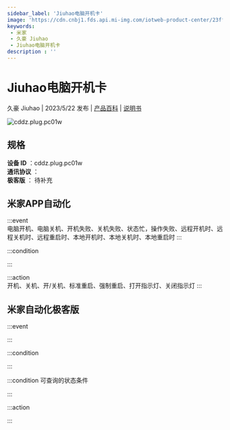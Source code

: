 ```yaml
---
sidebar_label: 'Jiuhao电脑开机卡'
image: 'https://cdn.cnbj1.fds.api.mi-img.com/iotweb-product-center/23ff5b2052c2859c10156eb8290181f2_1682413933962.png?GalaxyAccessKeyId=AKVGLQWBOVIRQ3XLEW&Expires=9223372036854775807&Signature=otvkb/8KU2A10W/vWje//V2QCwg='
keywords: 
 - 米家
 - 久豪 Jiuhao
 - Jiuhao电脑开机卡
description : ''
---
```

# Jiuhao电脑开机卡

久豪 Jiuhao | 2023/5/22 发布 | [产品百科](https://home.mi.com/webapp/content/baike/product/index.html?model=cddz.plug.pc01w/) | [说明书](https://home.mi.com/views/introduction.html?model=cddz.plug.pc01w&region=cn)

![cddz.plug.pc01w](https://cdn.cnbj1.fds.api.mi-img.com/iotweb-product-center/23ff5b2052c2859c10156eb8290181f2_1682413933962.png?GalaxyAccessKeyId=AKVGLQWBOVIRQ3XLEW&Expires=9223372036854775807&Signature=otvkb/8KU2A10W/vWje//V2QCwg=)

## 规格  
> 
**设备 ID** ：cddz.plug.pc01w  
**通讯协议** ：  
**极客版**  ： 待补充 


## 米家APP自动化  

:::event  
电脑开机、电脑关机、开机失败、关机失败、状态忙，操作失败、远程开机时、远程关机时、远程重启时、本地开机时、本地关机时、本地重启时
:::

:::condition  

:::

:::action   
开机、关机、开/关机、标准重启、强制重启、打开指示灯、关闭指示灯
:::

## 米家自动化极客版  

:::event  

:::

:::condition  

:::

:::condition 可查询的状态条件  

:::

:::action  

:::

        
